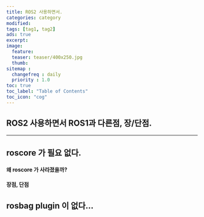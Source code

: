 ```yaml
---
title: ROS2 사용하면서.
categories: category
modified: 
tags: [tag1, tag2]
ads: true
excerpt:
image:
  feature:
  teaser: teaser/400x250.jpg
  thumb:
sitemap :
  changefreq : daily
  priority : 1.0
toc: true
toc_label: "Table of Contents"
toc_icon: "cog" 
---
```


## ROS2 사용하면서 ROS1과 다른점, 장/단점.
---
## roscore 가 필요 없다.

#### 왜 roscore 가 사라졌을까?

#### 장점, 단점

## rosbag plugin 이 없다...